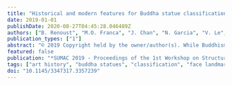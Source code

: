 ```yaml
---
title: "Historical and modern features for Buddha statue classification"
date: 2019-01-01
publishDate: 2020-08-27T04:45:28.046489Z
authors: ["B. Renoust", "M.O. Franca", "J. Chan", "N. Garcia", "V. Le", "A. Uesaka", "Y. Nakashima", "H. Nagahara", "J. Wang", "Y. Fujioka"]
publication_types: ["1"]
abstract: "© 2019 Copyright held by the owner/author(s). While Buddhism has spread along the Silk Roads, many pieces of art have been displaced. Only a few experts may identify these works, subjectively to their experience. The construction of Buddha statues was taught through the definition of canon rules, but the applications of those rules greatly varies across time and space. Automatic art analysis aims at supporting these challenges. We propose to automatically recover the proportions induced by the construction guidelines, in order to use them and compare between different deep learning features for several classification tasks, in a medium size but rich dataset of Buddha statues, collected with experts of Buddhism art history."
featured: false
publication: "*SUMAC 2019 - Proceedings of the 1st Workshop on Structuring and Understanding of Multimedia heritAge Contents, co-located with MM 2019*"
tags: ["art history", "buddha statues", "classification", "face landmarks", "buddha"]
doi: "10.1145/3347317.3357239"
---
```


